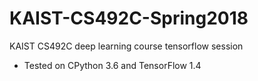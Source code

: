 # KAIST-CS492C-Spring2018
KAIST CS492C deep learning course tensorflow session

- Tested on CPython 3.6 and TensorFlow 1.4
